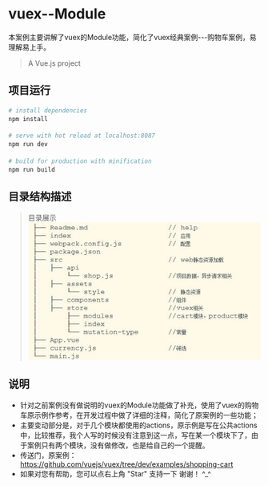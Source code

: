 # vuex--Module
本案例主要讲解了vuex的Module功能，简化了vuex经典案例---购物车案例，易理解易上手。

> A Vue.js project

## 项目运行

``` bash
# install dependencies
npm install

# serve with hot reload at localhost:8087
npm run dev

# build for production with minification
npm run build
```

## 目录结构描述

> 目录展示
![](https://github.com/seven77Zhou/vuex-Module-shopCart-forBeginner/blob/master/list.jpg) 	

## 说明

* 针对之前案例没有做说明的vuex的Module功能做了补充，使用了vuex的购物车原示例作参考，在开发过程中做了详细的注释，简化了原案例的一些功能；
* 主要变动部分是，对于几个模块都使用的actions，原示例是写在公共actions中，比较推荐，我个人写的时候没有注意到这一点，写在某一个模块下了，由于案例只有两个模块，没有做修改，也是给自己的一个提醒。
* 传送门，原案例：https://github.com/vuejs/vuex/tree/dev/examples/shopping-cart
* 如果对您有帮助，您可以点右上角 "Star" 支持一下 谢谢！ ^_^

